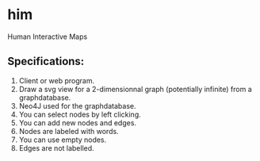 # him
Human Interactive Maps

## Specifications:

1. Client or web program.
2. Draw a svg view for a 2-dimensionnal graph (potentially infinite) from a graphdatabase.
3. Neo4J used for the graphdatabase.
4. You can select nodes by left clicking.
5. You can add new nodes and edges.
6. Nodes are labeled with words.
7. You can use empty nodes.
8. Edges are not labelled.

